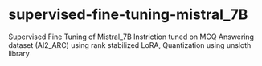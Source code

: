 # supervised-fine-tuning-mistral_7B
 Supervised Fine Tuning of Mistral_7B Instriction tuned on MCQ Answering dataset (AI2_ARC) using rank stabilized LoRA, Quantization using unsloth library

